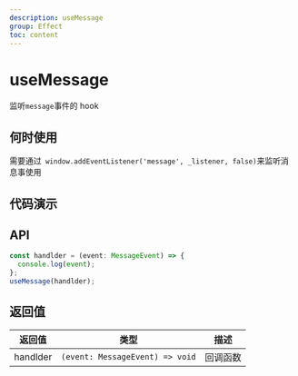 ```yaml
---
description: useMessage
group: Effect
toc: content
---
```


# useMessage

监听`message`事件的 hook

## 何时使用

需要通过` window.addEventListener('message', _listener, false)`来监听消息事使用

## 代码演示

<code src="let-hooks/useMessage/demos/base.tsx" title="基本用法" description="接受通过`postMessage`发送的最新时间"></code>

## API

```ts
const handlder = (event: MessageEvent) => {
  console.log(event);
};
useMessage(handlder);
```

## 返回值

| 返回值   | 类型                            | 描述     |
| -------- | ------------------------------- | -------- |
| handlder | `(event: MessageEvent) => void` | 回调函数 |
